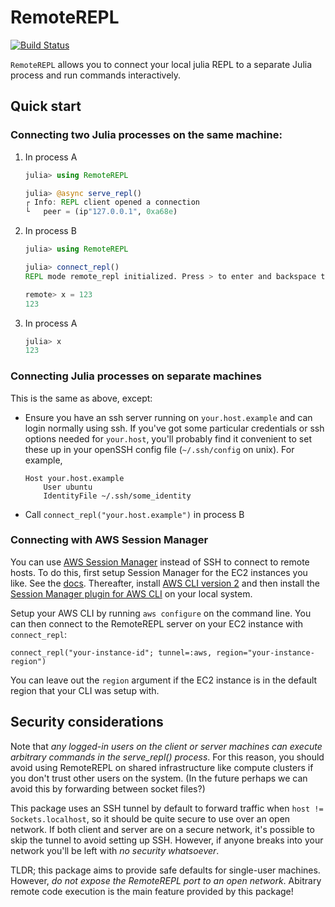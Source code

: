 # RemoteREPL

[![Build Status](https://github.com/c42f/RemoteREPL.jl/workflows/CI/badge.svg)](https://github.com/c42f/RemoteREPL.jl/actions)

`RemoteREPL` allows you to connect your local julia REPL to a separate Julia
process and run commands interactively.

## Quick start

### Connecting two Julia processes on the same machine:


1. In process A
    ```julia
    julia> using RemoteREPL

    julia> @async serve_repl()
    ┌ Info: REPL client opened a connection
    └   peer = (ip"127.0.0.1", 0xa68e)
    ```
2. In process B
    ```julia
    julia> using RemoteREPL

    julia> connect_repl()
    REPL mode remote_repl initialized. Press > to enter and backspace to exit.

    remote> x = 123
    123
    ```
3. In process A
    ```julia
    julia> x
    123
    ```

### Connecting Julia processes on separate machines

This is the same as above, except:

* Ensure you have an ssh server running on `your.host.example` and can login
  normally using ssh. If you've got some particular credentials or ssh options
  needed for `your.host`, you'll probably find it convenient to set these up in
  your openSSH config file (`~/.ssh/config` on unix). For example,
  ```ssh-config
  Host your.host.example
      User ubuntu
      IdentityFile ~/.ssh/some_identity
  ```
* Call `connect_repl("your.host.example")` in process B

### Connecting with AWS Session Manager

You can use [AWS Session Manager](https://docs.aws.amazon.com/systems-manager/latest/userguide/session-manager.html) instead of SSH to connect to remote hosts. To do this, first setup Session Manager for the EC2 instances you like. See the [docs](https://docs.aws.amazon.com/systems-manager/latest/userguide/session-manager-getting-started.html). Thereafter, install [AWS CLI version 2](https://docs.aws.amazon.com/cli/latest/userguide/install-cliv2.html) and then install the [Session Manager plugin for AWS CLI](https://docs.aws.amazon.com/systems-manager/latest/userguide/session-manager-working-with-install-plugin.html) on your local system.

Setup your AWS CLI by running `aws configure` on the command line. You can then connect to the RemoteREPL server on your EC2 instance with `connect_repl`:

```
connect_repl("your-instance-id"; tunnel=:aws, region="your-instance-region")
```

You can leave out the `region` argument if the EC2 instance is in the default region that your CLI was setup with.

## Security considerations

Note that *any logged-in users on the client or server machines can execute
arbitrary commands in the serve_repl() process*. For this reason, you should
avoid using RemoteREPL on shared infrastructure like compute clusters if you
don't trust other users on the system. (In the future perhaps we can avoid this
by forwarding between socket files?)

This package uses an SSH tunnel by default to forward traffic when `host !=
Sockets.localhost`, so it should be quite secure to use over an open network.
If both client and server are on a secure network, it's possible to skip the
tunnel to avoid setting up SSH. However, if anyone breaks into your network
you'll be left with *no security whatsoever*.

TLDR; this package aims to provide safe defaults for single-user machines.
However, *do not expose the RemoteREPL port to an open network*. Abitrary
remote code execution is the main feature provided by this package!

